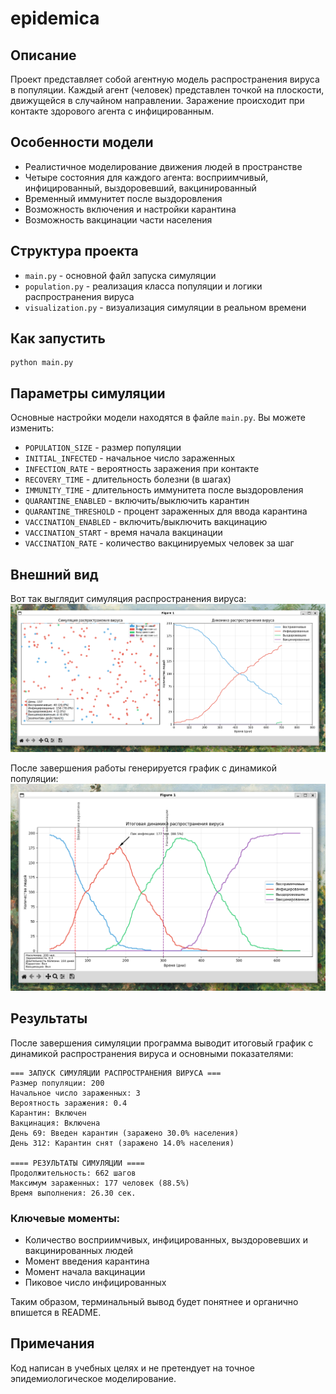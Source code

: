 # epidemica

## Описание

Проект представляет собой агентную модель распространения вируса в популяции. 
Каждый агент (человек) представлен точкой на плоскости, движущейся в случайном направлении.
Заражение происходит при контакте здорового агента с инфицированным.

## Особенности модели

- Реалистичное моделирование движения людей в пространстве
- Четыре состояния для каждого агента: восприимчивый, инфицированный, выздоровевший, вакцинированный
- Временный иммунитет после выздоровления
- Возможность включения и настройки карантина
- Возможность вакцинации части населения

## Структура проекта

- `main.py` - основной файл запуска симуляции
- `population.py` - реализация класса популяции и логики распространения вируса
- `visualization.py` - визуализация симуляции в реальном времени

## Как запустить

```
python main.py
```

## Параметры симуляции

Основные настройки модели находятся в файле `main.py`. Вы можете изменить:

- `POPULATION_SIZE` - размер популяции
- `INITIAL_INFECTED` - начальное число зараженных
- `INFECTION_RATE` - вероятность заражения при контакте
- `RECOVERY_TIME` - длительность болезни (в шагах)
- `IMMUNITY_TIME` - длительность иммунитета после выздоровления
- `QUARANTINE_ENABLED` - включить/выключить карантин
- `QUARANTINE_THRESHOLD` - процент зараженных для ввода карантина
- `VACCINATION_ENABLED` - включить/выключить вакцинацию
- `VACCINATION_START` - время начала вакцинации
- `VACCINATION_RATE` - количество вакцинируемых человек за шаг

## Внешний вид
Вот так выглядит симуляция распространения вируса:  
![Внешний вид симуляции](./img/sim.png)

После завершения работы генерируется график с динамикой популяции:  
![Отчет](./img/res.png)

## Результаты

После завершения симуляции программа выводит итоговый график с динамикой распространения вируса и основными показателями:

```
=== ЗАПУСК СИМУЛЯЦИИ РАСПРОСТРАНЕНИЯ ВИРУСА ===
Размер популяции: 200
Начальное число зараженных: 3
Вероятность заражения: 0.4
Карантин: Включен
Вакцинация: Включена
День 69: Введен карантин (заражено 30.0% населения)
День 312: Карантин снят (заражено 14.0% населения)

==== РЕЗУЛЬТАТЫ СИМУЛЯЦИИ ====
Продолжительность: 662 шагов
Максимум зараженных: 177 человек (88.5%)
Время выполнения: 26.30 сек.
```

### Ключевые моменты:
- Количество восприимчивых, инфицированных, выздоровевших и вакцинированных людей
- Момент введения карантина
- Момент начала вакцинации
- Пиковое число инфицированных

Таким образом, терминальный вывод будет понятнее и органично впишется в README.

## Примечания

Код написан в учебных целях и не претендует на точное эпидемиологическое моделирование.
